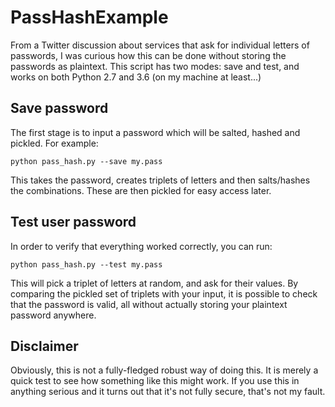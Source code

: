 # PassHashExample

From a Twitter discussion about services that ask for individual letters
of passwords, I was curious how this can be done without storing the
passwords as plaintext. This script has two modes: save and test, and works
on both Python 2.7 and 3.6 (on my machine at least...)

## Save password

The first stage is to input a password which will be salted, hashed and pickled.
For example:

```shell
python pass_hash.py --save my.pass
```

This takes the password, creates triplets of letters and then salts/hashes the
combinations. These are then pickled for easy access later.

## Test user password

In order to verify that everything worked correctly, you can run:

```shell
python pass_hash.py --test my.pass
```

This will pick a triplet of letters at random, and ask for their values. By
comparing the pickled set of triplets with your input, it is possible to check
that the password is valid, all without actually storing your plaintext
password anywhere.

## Disclaimer

Obviously, this is not a fully-fledged robust way of doing this. It is merely
a quick test to see how something like this might work. If you use this in
anything serious and it turns out that it's not fully secure, that's not my
fault.